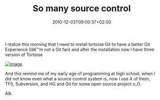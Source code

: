 ﻿---
title: "So many source control"
description: ""
date: 2010-12-03T09:00:37+02:00
draft: false
tags: [General]
categories: [General]
---
I realize this morning that I need to install tortoise Git to have a better Git Experience (Iâ€™m not a Git fan) and after the installation now I have three version of Tortoise

[![image](https://www.codewrecks.com/blog/wp-content/uploads/2010/12/image_thumb.png "image")](https://www.codewrecks.com/blog/wp-content/uploads/2010/12/image.png)

And this remind me of my early age of programming at high school, when I did not know even what a source control system is, now I use 4 of them, TFS, Subversion, and HG and Git for some open source project o\_O.

Alk.
